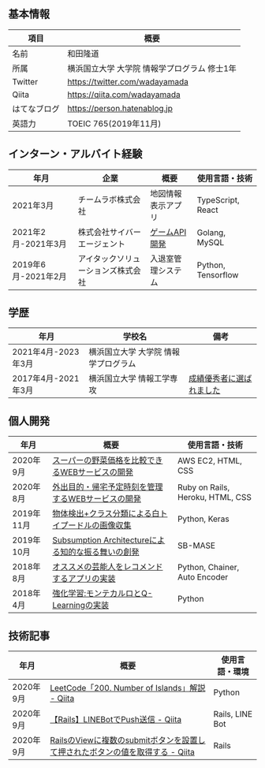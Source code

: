 <!--
**wadayamada/wadayamada** is a ✨ _special_ ✨ repository because its `README.md` (this file) appears on your GitHub profile.

Here are some ideas to get you started:

- 🔭 I’m currently working on ...
- 🌱 I’m currently learning ...
- 👯 I’m looking to collaborate on ...
- 🤔 I’m looking for help with ...
- 💬 Ask me about ...
- 📫 How to reach me: ...
- 😄 Pronouns: ...
- ⚡ Fun fact: ...
-->

## 基本情報
| 項目 | 概要                                         |
| ------- | ----------------------------------------------- |
| 名前    | 和田隆道                                        |
| 所属  | 横浜国立大学 大学院 情報学プログラム 修士1年 |
| Twitter | https://twitter.com/wadayamada                  |
| Qiita   | https://qiita.com/wadayamada                    |
| はてなブログ   | https://person.hatenablog.jp                   |
| 英語力  | TOEIC 765(2019年11月)                           |

## インターン・アルバイト経験
| 年月                | 企業                               | 概要                               | 使用言語・技術             |
| ------------------- | ---------------------------------- | ---------------------------------- | -------------------------- |
| 2021年3月 | チームラボ株式会社 | 地図情報表示アプリ | TypeScript, React |
| 2021年2月-2021年3月 | 株式会社サイバーエージェント | [ゲームAPI開発](https://github.com/wadayamada/game-api) | Golang, MySQL |
| 2019年6月-2021年2月 | アイタックソリューションズ株式会社 | 入退室管理システム | Python, Tensorflow         |

## 学歴

| 年月                | 学校名                               | 備考                                                         |
| ------------------- | ------------------------------------ | ------------------------------------------------------------ |
| 2021年4月-2023年3月 | 横浜国立大学 大学院 情報学プログラム |                                                              |
| 2017年4月-2021年3月 | 横浜国立大学 情報工学専攻            | [成績優秀者に選ばれました](https://person.hatenablog.jp/entry/2021/03/31/000000) |

## 個人開発

| 年月       | 概要                                                         | 使用言語・技術                    |
| ---------- | ------------------------------------------------------------ | --------------------------------- |
| 2020年9月  | [スーパーの野菜価格を比較できるWEBサービスの開発](https://person.hatenablog.jp/entry/2020/09/30/000000) | AWS EC2, HTML, CSS                |
| 2020年8月  | [外出目的・帰宅予定時刻を管理するWEBサービスの開発](https://person.hatenablog.jp/entry/2020/08/31/000000) | Ruby on Rails, Heroku, HTML, CSS  |
| 2019年11月 | [物体検出\+クラス分類による白トイプードルの画像収集](https://person.hatenablog.jp/entry/2019/11/02/201053) | Python, Keras |
| 2019年10月 | [Subsumption Architectureによる知的な振る舞いの創発](https://person.hatenablog.jp/entry/2019/10/03/065538) | SB-MASE |
| 2018年8月  | [オススメの芸能人をレコメンドするアプリの実装](https://person.hatenablog.jp/entry/2018/08/13/154822) | Python, Chainer, Auto Encoder     |
| 2018年4月  | [強化学習:モンテカルロとQ\-Learningの実装](https://person.hatenablog.jp/entry/2018/04/08/210654) | Python     |

## 技術記事

| 年月      | 概要                                                         | 使用言語・環境  |
| --------- | ------------------------------------------------------------ | --------------- |
| 2020年9月 | [LeetCode「200\. Number of Islands」解説 \- Qiita](https://qiita.com/wadayamada/items/c0ac42d1c323a975941d) | Python          |
| 2020年9月 | [【Rails】LINEBotでPush送信 \- Qiita](https://qiita.com/wadayamada/items/0e90e413adff2023e741) | Rails, LINE Bot |
| 2020年9月 | [RailsのViewに複数のsubmitボタンを設置して押されたボタンの値を取得する \- Qiita](https://qiita.com/wadayamada/items/79c2a1c1a49ce5d70f40) | Rails           |
